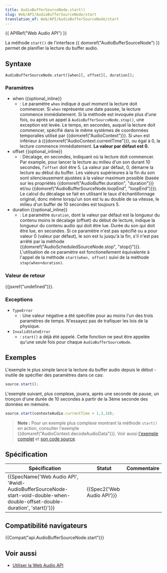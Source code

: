 ```yaml
---
title: AudioBufferSourceNode.start()
slug: Web/API/AudioBufferSourceNode/start
translation_of: Web/API/AudioBufferSourceNode/start
---
```

{{ APIRef("Web Audio API") }}

La méthode `start()` de l'interface {{ domxref("AudioBufferSourceNode") }} permet de planifier la lecture du buffer audio.

## Syntaxe

    AudioBufferSourceNode.start([when][, offset][, duration]);

### Paramètres

- when {{optional_inline}}
  - : Le paramètre `when` indique _à quel moment_ la lecture doit commencer. Si `when` représente une date passée, la lecture commence immédiatement. Si la méthode est invoquée plus d'une fois, ou après un appel à `AudioBufferSourceNode.stop()`, une exception est levée.
    Le temps, en secondes, auquel la lecture doit commencer, spécifié dans le même systèmes de coordonnées temporalles utilisé par {{domxref("AudioContext")}}. Si `when` est inférieur à ({{domxref("AudioContext.currentTime")}}, ou égal à 0, la lecture commence immédiatement. **La valeur par défaut est 0.**
- offset {{optional_inline}}
  - : Décalage, en secondes, indiquant où la lecture doit commencer. Par example, pour lancer la lecture au milieu d'un son durant 10 secondes, l'`offset` doit être 5. La valeur par défaut, 0, démarre la lecture au début du buffer. Les valeurs supérieures à la fin du son sont silencieusement ajustées à la valeur maximum possible (basée sur les propriétés {{domxref("AudioBuffer.duration", "duration")}} et/ou {{domxref("AudioBufferSourceNode.loopEnd", "loopEnd")}}). Le calcul du décalage se fait en utilisant le taux d'échantillonnage original, donc même lorsqu'un son est lu au double de sa vitesse, le milieu d'un buffer de 10 secondes est toujours 5.
- duration {{optional_inline}}
  - : Le paramètre `duration`, dont la valeur par défaut est la longueur du contenu moins le décalage (offset) du début de lecture, indique la longueur du contenu audio qui doit être lue.
    Durée du son qui doit être lue, en secondes. Si ce paramètre n'est pas spécifié ou a pour valeur 0 (valeur par défaut), le son est lu jusqu'à la fin, s'il n'est pas arrêté par la méthode {{domxref("AudioScheduledSourceNode.stop", "stop()")}}. L'utilisation de ce paramètre est fonctionellement équivalente à l'appel de la méthode `start(when, offset)` suivi de la méthode `stop(when+duration)`.

### Valeur de retour

{{jsxref("undefined")}}.

### Exceptions

- `TypeError`
  - : Une valeur négative a été spécifiée pour au moins l'un des trois paramètres de temps. N'essayez pas de trafiquer les lois de la physique.
- `InvalidStateError`
  - : `start()` a déjà été appelé. Cette fonction ne peut être appelée qu'une seule fois pour chaque `AudioBufferSourceNode`.

## Exemples

L'exemple le plus simple lance la lecture du buffer audio depuis le début - inutile de spécifier des paramètres dans ce cas:

```js
source.start();
```

L'exemple suivant, plus complexe, jouera, après une seconde de pause, un tronçon d'une durée de 10 secondes à partir de la 3ème seconde des données en mémoire.

```js
source.start(contexteAudio.currentTime + 1,3,10);
```

> **Note :** Pour un exemple plus complexe montrant la méthode `start()` en action, consulter l'exemple {{domxref("AudioContext.decodeAudioData")}}. Voir aussi [ l'exemple complet](http://mdn.github.io/decode-audio-data/) et [son code source](https://github.com/mdn/decode-audio-data).

## Spécification

| Spécification                                                                                                                                                        | Statut                               | Commentaire |
| -------------------------------------------------------------------------------------------------------------------------------------------------------------------- | ------------------------------------ | ----------- |
| {{SpecName('Web Audio API', '#widl-AudioBufferSourceNode-start-void-double-when-double-offset-double-duration', 'start()')}} | {{Spec2('Web Audio API')}} |             |

## Compatibilité navigateurs

{{Compat("api.AudioBufferSourceNode.start")}}

## Voir aussi

- [Utiliser la Web Audio API](/fr/docs/Web/API/Web_Audio_API/Using_Web_Audio_API)

